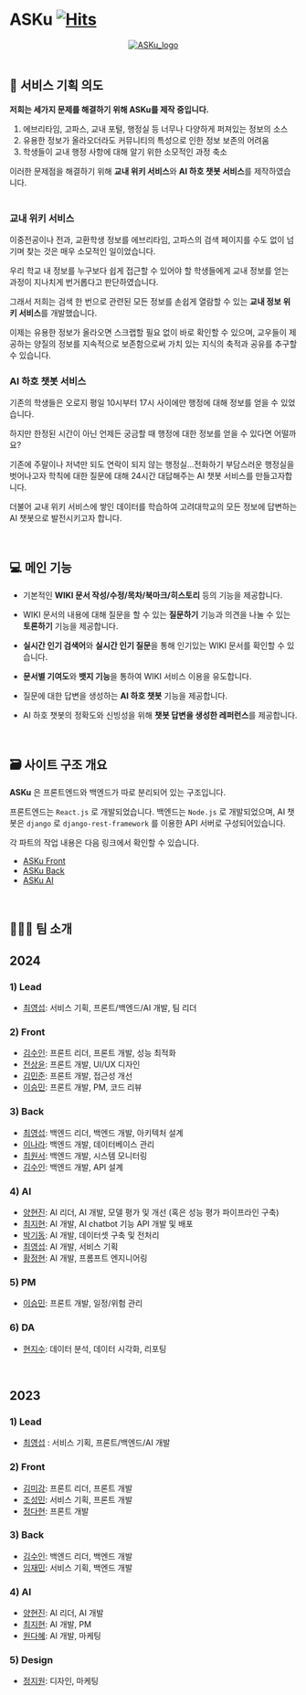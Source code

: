 # ASKu   [![Hits](https://hits.seeyoufarm.com/api/count/incr/badge.svg?url=https%3A%2F%2Fgithub.com%2FKU-niverse%2FASKu&count_bg=%23ECC2B4&title_bg=%238B0C2A&icon=&icon_color=%23E7E7E7&title=ASKu&edge_flat=false)](https://hits.seeyoufarm.com)

<div align="center">
    <a href="https://asku.wiki/">
        <img src="https://github.com/KU-niverse/ASKu/assets/70438098/2b8221c2-5944-4ce9-8bd4-b480d767907b" alt="ASKu_logo" />
    </a>
</div>

<br />

## 📝 서비스 기획 의도

**저희는 세가지 문제를 해결하기 위해 ASKu를 제작 중입니다.**

1. 에브리타임, 고파스, 교내 포털, 행정실 등 너무나 다양하게 퍼져있는 정보의 소스
2. 유용한 정보가 올라오더라도 커뮤니티의 특성으로 인한 정보 보존의 어려움
3. 학생들이 교내 행정 사항에 대해 알기 위한 소모적인 과정 축소

이러한 문제점을 해결하기 위해 **교내 위키 서비스**와 **AI 하호 챗봇 서비스**를 제작하였습니다.
<br/>
<br/>

### 교내 위키 서비스

이중전공이나 전과, 교환학생 정보를 에브리타임, 고파스의 검색 페이지를 수도 없이 넘기며 찾는 것은 매우 소모적인 일이었습니다.

우리 학교 내 정보를 누구보다 쉽게 접근할 수 있어야 할 학생들에게 교내 정보를 얻는 과정이 지나치게 번거롭다고 판단하였습니다.

그래서 저희는 검색 한 번으로 관련된 모든 정보를 손쉽게 열람할 수 있는 **교내 정보 위키 서비스**를 개발했습니다.

이제는 유용한 정보가 올라오면 스크랩할 필요 없이 바로 확인할 수 있으며, 교우들이 제공하는 양질의 정보를 지속적으로 보존함으로써 가치 있는 지식의 축적과 공유를 추구할 수 있습니다.


### AI 하호 챗봇 서비스

기존의 학생들은 오로지 평일 10시부터 17시 사이에만 행정에 대해 정보를 얻을 수 있었습니다. 

하지만 한정된 시간이 아닌 언제든 궁금할 때 행정에 대한 정보를 얻을 수 있다면 어떨까요?

기존에 주말이나 저녁만 되도 연락이 되지 않는 행정실…전화하기 부담스러운 행정실을 벗어나고자 학칙에 대한 질문에 대해 24시간 대답해주는 AI 챗봇 서비스를 만들고자합니다.

더불어 교내 위키 서비스에 쌓인 데이터를 학습하여 고려대학교의 모든 정보에 답변하는 AI 챗봇으로 발전시키고자 합니다.

<br/>


## 💻 메인 기능 

- 기본적인 **WIKI 문서 작성/수정/목차/북마크/히스토리** 등의 기능을 제공합니다.

- WIKI 문서의 내용에 대해 질문을 할 수 있는 **질문하기** 기능과 의견을 나눌 수 있는 **토론하기** 기능을 제공합니다.

- **실시간 인기 검색어**와 **실시간 인기 질문**을 통해 인기있는 WIKI 문서를 확인할 수 있습니다.

- **문서별 기여도**와 **뱃지 기능**을 통하여 WIKI 서비스 이용을 유도합니다.

- 질문에 대한 답변을 생성하는 **AI 하호 챗봇** 기능을 제공합니다.

- AI 하호 챗봇의 정확도와 신빙성을 위해 **챗봇 답변을 생성한 레퍼런스**를 제공합니다.

<br />

## 🗃 사이트 구조 개요

**ASKu** 은 프론트엔드와 백엔드가 따로 분리되어 있는 구조입니다.

프론트엔드는 `React.js` 로 개발되었습니다.
백엔드는 `Node.js` 로 개발되었으며, AI 챗봇은 `django` 로 `django-rest-framework` 를 이용한 API 서버로 구성되어있습니다.

각 파트의 작업 내용은 다음 링크에서 확인할 수 있습니다. 
- [ASKu Front](https://github.com/KU-niverse/ASKu-Front)
- [ASKu Back](https://github.com/KU-niverse/ASKu-api)
- [ASKu AI](https://github.com/KU-niverse/ASKu-AI-API)


<!--전체 아키텍쳐 그림 추가-->


<br/>

## 🧑🏻‍💻 팀 소개

## 2024

### 1) Lead

- [최영섭](https://github.com/youngsupchoi): 서비스 기획, 프론트/백엔드/AI 개발, 팀 리더

### 2) Front

- [김수인](https://github.com/starcat37): 프론트 리더, 프론트 개발, 성능 최적화
- [전상윤](https://github.com/818jsy/818jsy.github.io): 프론트 개발, UI/UX 디자인
- [김민준](https://github.com/balancingLife): 프론트 개발, 접근성 개선
- [이승민](https://github.com/smin0117): 프론트 개발, PM, 코드 리뷰

### 3) Back

- [최영섭](https://github.com/youngsupchoi): 백엔드 리더, 백엔드 개발, 아키텍처 설계
- [이나라](https://github.com/lnl0909): 백엔드 개발, 데이터베이스 관리
- [최원서](https://github.com/qlalfdmlghk1): 백엔드 개발, 시스템 모니터링
- [김수인](https://github.com/starcat37): 백엔드 개발, API 설계

### 4) AI

- [양현진](https://github.com/HyeonJin-Yang): AI 리더, AI 개발, 모델 평가 및 개선 (혹은 성능 평가 파이프라인 구축)
- [최지현](https://github.com/Jihyun-Choi): AI 개발,  AI chatbot 기능 API 개발 및 배포
- [박기동](https://github.com/somsaetang): AI 개발, 데이터셋 구축 및 전처리
- [최영섭](https://github.com/youngsupchoi): AI 개발, 서비스 기획
- [황정현](https://github.com/imjunghyunee): AI 개발, 프롬프트 엔지니어링 

### 5) PM

- [이승민](https://github.com/smin0117): 프론트 개발, 일정/위험 관리

### 6) DA

- [현지수](https://github.com/j1chuuu): 데이터 분석, 데이터 시각화, 리포팅

<br/>

## 2023


### 1) Lead

- [최영섭](https://github.com/youngsupchoi) : 서비스 기획, 프론트/백엔드/AI 개발

### 2) Front

- [김미강](https://github.com/mkngkm): 프론트 리더, 프론트 개발
- [조성민](https://github.com/noviceo): 서비스 기획, 프론트 개발
- [정다현](https://github.com/dhyun22): 프론트 개발

### 3) Back

- [김수인](https://github.com/starcat37): 백엔드 리더, 백엔드 개발
- [임재민](https://github.com/jaemin8852): 서비스 기획, 백엔드 개발

### 4) AI

- [양현진](https://github.com/HyeonJin-Yang): AI 리더, AI 개발
- [최지현](https://github.com/Jihyun-Choi): AI 개발, PM
- [원다혜](https://github.com/dahyewon): AI 개발, 마케팅

### 5) Design

- [정지원](https://www.instagram.com/520.10000/): 디자인, 마케팅



